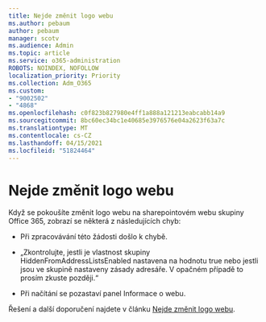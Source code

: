 ```yaml
---
title: Nejde změnit logo webu
ms.author: pebaum
author: pebaum
manager: scotv
ms.audience: Admin
ms.topic: article
ms.service: o365-administration
ROBOTS: NOINDEX, NOFOLLOW
localization_priority: Priority
ms.collection: Adm_O365
ms.custom:
- "9002502"
- "4868"
ms.openlocfilehash: c0f823b827980e4ff1a888a121213eabcabb14a9
ms.sourcegitcommit: 8bc60ec34bc1e40685e3976576e04a2623f63a7c
ms.translationtype: MT
ms.contentlocale: cs-CZ
ms.lasthandoff: 04/15/2021
ms.locfileid: "51824464"
---
```

# <a name="unable-to-change-site-logo"></a>Nejde změnit logo webu

Když se pokoušíte změnit logo webu na sharepointovém webu skupiny Office 365, zobrazí se některá z následujících chyb:

- Při zpracovávání této žádosti došlo k chybě.

- „Zkontrolujte, jestli je vlastnost skupiny HiddenFromAddressListsEnabled nastavena na hodnotu true nebo jestli jsou ve skupině nastaveny zásady adresáře. V opačném případě to prosím zkuste později.“

- Při načítání se pozastaví panel Informace o webu.

Řešení a další doporučení najdete v článku [Nejde změnit logo webu](https://docs.microsoft.com/sharepoint/troubleshoot/sites/error-when-changing-o365-site-logo).
